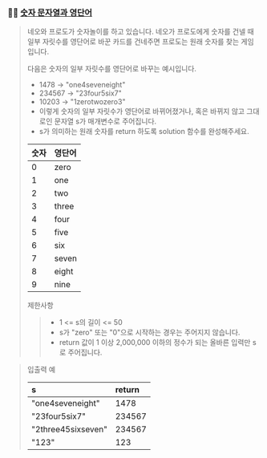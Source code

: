 ### 🧑‍💻 [숫자 문자열과 영단어](https://programmers.co.kr/learn/courses/30/lessons/81301)
> 네오와 프로도가 숫자놀이를 하고 있습니다. 
> 네오가 프로도에게 숫자를 건넬 때 일부 자릿수를 영단어로 바꾼 카드를 건네주면 프로도는 원래 숫자를 찾는 게임입니다.
>
> 다음은 숫자의 일부 자릿수를 영단어로 바꾸는 예시입니다.
> - 1478 → "one4seveneight"
> - 234567 → "23four5six7"
> - 10203 → "1zerotwozero3"
> - 이렇게 숫자의 일부 자릿수가 영단어로 바뀌어졌거나, 혹은 바뀌지 않고 그대로인 문자열 s가 매개변수로 주어집니다. 
> - s가 의미하는 원래 숫자를 return 하도록 solution 함수를 완성해주세요.
>
> |숫자|영단어|
> |:---|:---|
> |0|zero|
> |1|one|
> |2|two|
> |3|three|
> |4|four|
> |5|five|
> |6|six|
> |7|seven|
> |8|eight|
> |9|nine|
>
> 제한사항
>> - 1 <= s의 길이 <= 50
>> - s가 "zero" 또는 "0"으로 시작하는 경우는 주어지지 않습니다.
>> - return 값이 1 이상 2,000,000 이하의 정수가 되는 올바른 입력만 s로 주어집니다.
>>

> 입출력 예
>
> |s|return|
> |:---|:---|
> |"one4seveneight"|1478|
> |"23four5six7"|234567|
> |"2three45sixseven"|234567|
> |"123"|123|